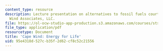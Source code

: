 ```yaml
---
content_type: resource
description: Lecture presentation on alternatives to fossil fuels courtesy of Cape
  Wind Associates, LLC.
file: https://ol-ocw-studio-app-production.s3.amazonaws.com/courses/sts-011-american-science-ethical-conflicts-and-political-choices-fall-2007/95e4318d527cb35f2d62cf8c52c21556_lec20_capewind.pdf
file_type: application/pdf
resourcetype: Document
title: 'Cape Wind: Energy for Life'
uid: 95e4318d-527c-b35f-2d62-cf8c52c21556
---
```

